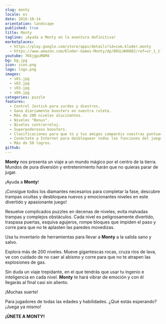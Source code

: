 ```yaml
---
slug: monty
locale: es
date: 2016-10-14
orientation: landscape
published: true
title: Monty
tagline: ¡Ayuda a Monty en la aventura definitiva!
marketplaces:
  - https://play.google.com/store/apps/details?id=com.kloder.monty
  - https://www.amazon.com/Kloder-Games-Monty/dp/B01LHH0O82/ref=sr_1_1?s=mobile-apps&ie=UTF8&qid=1516499547&sr=1-1
youtube: 7K6jgpuMAM4
bg: bg.jpg
icon: icon.png
logo: logo.png
images:
  - s01.jpg
  - s02.jpg
  - s03.jpg
  - s04.jpg
categories: puzzle
features:
  - Control Jostick para zurdos y diestros.
  - Gana diariamente boosters en nuestra ruleta.
  - Más de 200 niveles alucinantes.
  - Niveles "Bonus".
  - Niveles contrarreloj.
  - Superpoderosos boosters.
  - Clasificaciones para que tú y tus amigos comparéis vuestras puntuaciones.
  - Conéctate a Internet para desbloquear todas las funciones del juego y sincronizar tu partida entre todos tus dispositivos móviles.
  - Más de 50 logros.
github:
---
```


**Monty** nos presenta un viaje a un mundo mágico por el centro de la tierra.
Mundos de pura diversión y entretenimiento harán que no quieras parar de jugar.

¡Ayuda a **Monty**!

¡Consigue todos los diamantes necesarios para completar la fase, descubre
trampas ocultas y desbloquea nuevos y emocionantes niveles en este divertido y
apasionante juego!

Resuelve complicados puzzles en decenas de niveles, evita malvadas trampas y
complejos obstáculos. Cada nivel es peligrosamente divertido, traspasa puertas,
esquiva agujeros, rompe bloques que impiden el paso y corre para que no te
aplasten las paredes movedizas.

Usa tu inventario de herramientas para llevar a **Monty** a la salida sano y
salvo.

Explora más de 200 niveles. Mueve gigantescas rocas, cruza ríos de lava, ve con
cuidado de no caer al abismo y corre para que no te atrapen las explosiones de
gas.

Sin duda un viaje trepidante, en el que tendrás que usar tu ingenio e
inteligencia en cada nivel.  **Monty** te hará vibrar de emoción y con él
llegarás al final casi sin aliento.

¡Muchas suerte!

Para jugadores de todas las edades y habilidades. ¿Qué estás esperando? ¡Juega
ya mismo!

**¡ÚNETE A MONTY!**
